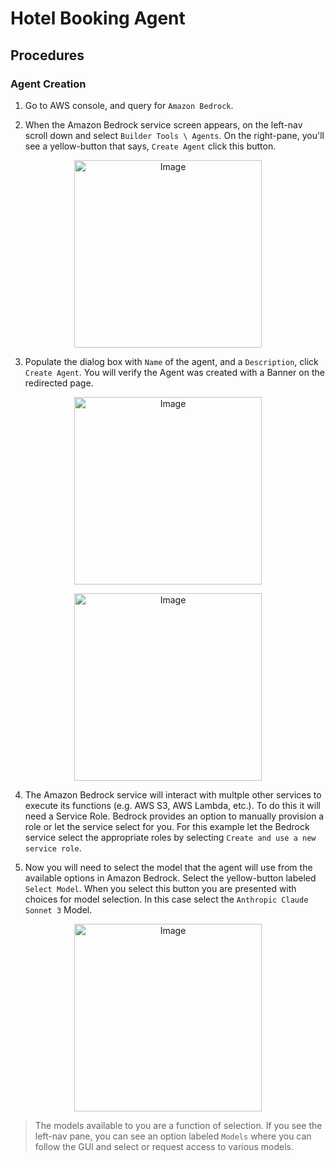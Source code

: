 # Hotel Booking Agent 

## Procedures 

### Agent Creation
1. Go to AWS console, and query for `Amazon Bedrock`. 

2. When the Amazon Bedrock service screen appears, on the left-nav scroll down and select `Builder Tools \ Agents`. On the right-pane, you'll see a yellow-button that says, `Create Agent` click this button.

<p align="center">
<img width="300" alt="Image" src="https://github.com/user-attachments/assets/2112cbd4-2a99-4d4f-8ae6-2360b7653f5c" />
</p>

3. Populate the dialog box with `Name` of the agent, and a `Description`, click `Create Agent`. You will verify the Agent was created with a Banner on the redirected page. 

<p align="center">
<img width="300" alt="Image" src="https://github.com/user-attachments/assets/96e60c30-bd07-4afa-b105-9546ea63944a" />
</p>

<p align="center">
<img width="300" alt="Image" src="https://github.com/user-attachments/assets/6baa1e57-7d88-4d38-bbc2-742e93e07a1c" />
</p>

4. The Amazon Bedrock service will interact with multple other services to execute its functions (e.g. AWS S3, AWS Lambda, etc.). To do this it will need a Service Role. Bedrock provides an option to manually provision a role or let the service select for you. For this example let the Bedrock service select the appropriate roles by selecting `Create and use a new service role`.

5. Now you will need to select the model that the agent will use from the available options in Amazon Bedrock. Select the yellow-button labeled `Select Model`. When you select this button you are presented with choices for model selection. In this case select the `Anthropic Claude Sonnet 3` Model.

<p align="center">
<img width="300" alt="Image" src="https://github.com/user-attachments/assets/82218543-cb59-4049-ac15-1acce568f9d1" />
</p>

> The models available to you are a function of selection. If you see the left-nav pane, you can see an option labeled `Models` where you can follow the GUI and select or request access to various models. 